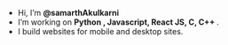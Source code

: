 - Hi, I’m <strong> @samarthAkulkarni </strong>
- I’m working on <strong>Python , Javascript, React JS, C, C++ </strong>.
- I build websites for mobile and desktop sites.



